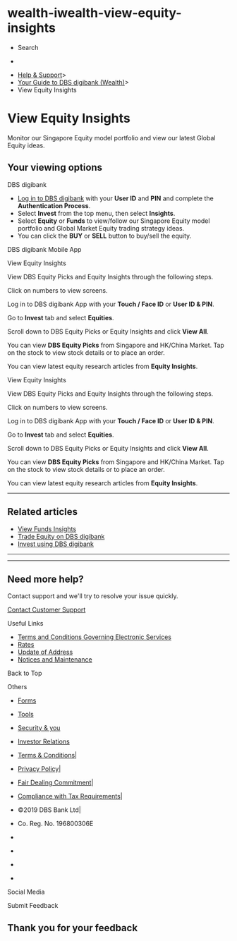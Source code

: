 # wealth-iwealth-view-equity-insights

[](https://www.dbs.com.sg)

  * Search 

  * 


[](https://www.dbs.com.sg/personal/default.page) [](https://www.dbs.com.sg/personal/support/wealth-iwealth-view-equity-insights.html)

  * [Help & Support](https://www.dbs.com.sg/personal/support/home.html)>
  * [Your Guide to DBS digibank (Wealth)](https://www.dbs.com.sg/personal/support/guide-iwealth.html)>
  * View Equity Insights



# View Equity Insights

Monitor our Singapore Equity model portfolio and view our latest Global Equity ideas.

  


## Your viewing options

DBS digibank

  * [Log in to DBS digibank](https://internet-banking.dbs.com.sg/iwealth) with your **User ID** and **PIN** and complete the **Authentication Process**.
  * Select **Invest** from the top menu, then select **Insights**.
  * Select **Equity** or **Funds** to view/follow our Singapore Equity model portfolio and Global Market Equity trading strategy ideas.
  * You can click the **BUY** or **SELL** button to buy/sell the equity.  
  


  


DBS digibank Mobile App

  


View Equity Insights

View DBS Equity Picks and Equity Insights through the following steps.

Click on numbers to view screens.

Log in to DBS digibank App with your **Touch / Face ID** or **User ID & PIN**. 

Go to **Invest** tab and select **Equities**.

Scroll down to DBS Equity Picks or Equity Insights and click **View All**.

You can view **DBS Equity Picks** from Singapore and HK/China Market. Tap on the stock to view stock details or to place an order.

You can view latest equity research articles from **Equity Insights**.

View Equity Insights

View DBS Equity Picks and Equity Insights through the following steps.

Click on numbers to view screens.

Log in to DBS digibank App with your **Touch / Face ID** or **User ID & PIN**. 

Go to **Invest** tab and select **Equities**.

Scroll down to DBS Equity Picks or Equity Insights and click **View All**.

You can view **DBS Equity Picks** from Singapore and HK/China Market. Tap on the stock to view stock details or to place an order.

You can view latest equity research articles from **Equity Insights**.

* * *

## Related articles

  * [View Funds Insights](https://www.dbs.com.sg/personal/support/wealth-iwealth-view-funds-insights.html)
  * [Trade Equity on DBS digibank](https://www.dbs.com.sg/personal/support/wealth-iwealth-trade-equity.html)
  * [Invest using DBS digibank](https://www.dbs.com.sg/personal/support/wealth-iwealth-invest-using-dbs-iwealth.html)



* * *

* * *

## Need more help?

Contact support and we'll try to resolve your issue quickly.

[Contact Customer Support](https://www.dbs.com.sg/personal/contact-us.page)

Useful Links

  * [Terms and Conditions Governing Electronic Services](https://www.dbs.com.sg/personal/deposits/terms-conditions-electronic-services.page)
  * [Rates](https://www.dbs.com.sg/personal/rates-online/default.page)
  * [Update of Address](https://www.dbs.com.sg/personal/deposits/update-address.page)
  * [Notices and Maintenance](https://www.dbs.com.sg/personal/deposits/maintenance-schedule.page)



Back to Top

Others

  * [Forms](https://www.dbs.com.sg/personal/forms/default.page)
  * [Tools](https://www.dbs.com.sg/personal/calculators/default.page)
  * [Security & you](https://www.dbs.com.sg/personal/deposits/security-and-you/default.page)
  * [Investor Relations](https://www.dbs.com/investor/default.page)



  * [Terms & Conditions](https://www.dbs.com/terms/default.page)|
  * [Privacy Policy](https://www.dbs.com/privacy/default.page)|
  * [Fair Dealing Commitment](https://www.dbs.com/fairdealing/default.page)|
  * [Compliance with Tax Requirements](https://www.dbs.com.sg/personal/compliance-tax-requirements/index.html)|
  * ©2019 DBS Bank Ltd|
  * Co. Reg. No. 196800306E



  * [](https://www.facebook.com/dbs.sg)
  * [](https://twitter.com/dbsbank)
  * [](https://www.linkedin.com/company/dbs-bank)
  * [](https://www.youtube.com/dbs)



Social Media

Submit Feedback

## Thank you for your feedback
